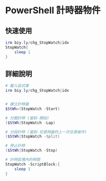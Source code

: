PowerShell 計時器物件
===

## 快速使用
```ps1
irm biy.ly/chg_StopWatch|idx
StopWatch{
    sleep 1
}
```

## 詳細說明
```ps1
# 載入函式庫
irm biy.ly/chg_StopWatch|idx


# 建立計時器
$StWh=(StopWatch -Start)

# 分圈計時 (當前-開始)
($StWh|StopWatch -Lap)

# 分段計時 (當前-任意時器的上一次任意操作)
($StWh|StopWatch -Split)

# 停止計時
($StWh|StopWatch -Stop)

# 計時區塊內的時間
StopWatch -ScriptBlock:{
    sleep 1
}
```
